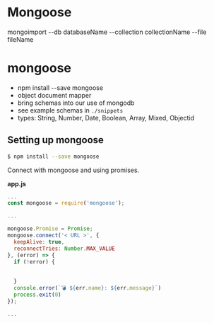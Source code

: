 # Mongoose

mongoimport --db databaseName --collection collectionName --file fileName

# mongoose

* npm install --save mongoose
* object document mapper
* bring schemas into our use of mongodb
* see example schemas in
  `./snippets`
* types: String, Number, Date, Boolean, Array, Mixed, Objectid

## Setting up mongoose

```bash
$ npm install --save mongoose
```

Connect with mongoose and using promises.

**app.js**

```javascript
...
const mongoose = require('mongoose');

...

mongoose.Promise = Promise;
mongoose.connect('< URL >', {
  keepAlive: true,
  reconnectTries: Number.MAX_VALUE
}, (error) => {
  if (!error) { 
    
    
  }
  console.error(`💣 ${err.name}: ${err.message}`)
  process.exit(0)
});

...
```



